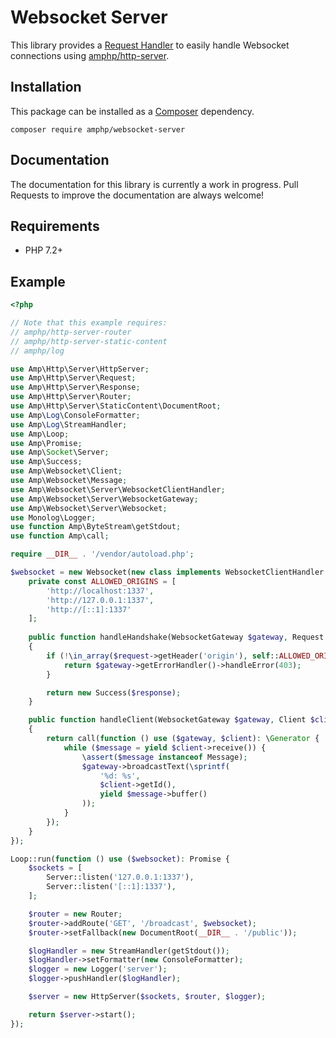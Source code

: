 # Websocket Server

This library provides a [Request Handler](https://amphp.org/http-server/classes/request-handler) to easily handle
Websocket connections using [amphp/http-server](https://github.com/amphp/http-server).

## Installation

This package can be installed as a [Composer](https://getcomposer.org) dependency.

```
composer require amphp/websocket-server
```

## Documentation

The documentation for this library is currently a work in progress. Pull Requests to improve the documentation are
always welcome!

## Requirements

- PHP 7.2+

## Example

```php
<?php

// Note that this example requires:
// amphp/http-server-router
// amphp/http-server-static-content
// amphp/log

use Amp\Http\Server\HttpServer;
use Amp\Http\Server\Request;
use Amp\Http\Server\Response;
use Amp\Http\Server\Router;
use Amp\Http\Server\StaticContent\DocumentRoot;
use Amp\Log\ConsoleFormatter;
use Amp\Log\StreamHandler;
use Amp\Loop;
use Amp\Promise;
use Amp\Socket\Server;
use Amp\Success;
use Amp\Websocket\Client;
use Amp\Websocket\Message;
use Amp\Websocket\Server\WebsocketClientHandler;
use Amp\Websocket\Server\WebsocketGateway;
use Amp\Websocket\Server\Websocket;
use Monolog\Logger;
use function Amp\ByteStream\getStdout;
use function Amp\call;

require __DIR__ . '/vendor/autoload.php';

$websocket = new Websocket(new class implements WebsocketClientHandler {
    private const ALLOWED_ORIGINS = [
        'http://localhost:1337',
        'http://127.0.0.1:1337',
        'http://[::1]:1337'
    ];
    
    public function handleHandshake(WebsocketGateway $gateway, Request $request, Response $response): Promise
    {
        if (!\in_array($request->getHeader('origin'), self::ALLOWED_ORIGINS, true)) {
            return $gateway->getErrorHandler()->handleError(403);
        }

        return new Success($response);
    }

    public function handleClient(WebsocketGateway $gateway, Client $client, Request $request, Response $response): Promise
    {
        return call(function () use ($gateway, $client): \Generator {
            while ($message = yield $client->receive()) {
                \assert($message instanceof Message);
                $gateway->broadcastText(\sprintf(
                    '%d: %s',
                    $client->getId(),
                    yield $message->buffer()
                ));
            }
        });
    }
});

Loop::run(function () use ($websocket): Promise {
    $sockets = [
        Server::listen('127.0.0.1:1337'),
        Server::listen('[::1]:1337'),
    ];

    $router = new Router;
    $router->addRoute('GET', '/broadcast', $websocket);
    $router->setFallback(new DocumentRoot(__DIR__ . '/public'));

    $logHandler = new StreamHandler(getStdout());
    $logHandler->setFormatter(new ConsoleFormatter);
    $logger = new Logger('server');
    $logger->pushHandler($logHandler);

    $server = new HttpServer($sockets, $router, $logger);

    return $server->start();
});
```

